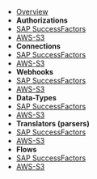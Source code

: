 - [Overview](overview.md)
- **Authorizations**
- [SAP SuccessFactors](authorizations/sap-success-factors.md)
- [AWS-S3](todo.md)
- **Connections**
- [SAP SuccessFactors](connections/sap-success-factors.md)
- [AWS-S3](todo.md)
- **Webhooks**
- [SAP SuccessFactors](webhooks/sap-success-factors.md)
- [AWS-S3](todo.md)
- **Data-Types**
- [SAP SuccessFactors](todo.md)
- [AWS-S3](todo.md)
- **Translators (parsers)**
- [SAP SuccessFactors](todo.md)
- [AWS-S3](todo.md)
- **Flows**
- [SAP SuccessFactors](todo.md)
- [AWS-S3](todo.md)